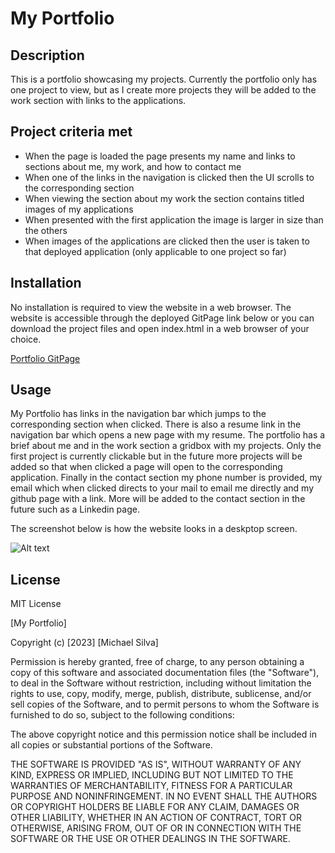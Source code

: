 # My Portfolio

## Description 

This is a portfolio showcasing my projects. Currently the portfolio only has one project to view, but as I create more projects they will be added to the work section with links to the applications.

## Project criteria met

* When the page is loaded the page presents my name and links to sections about me, my work, and how to contact me
* When one of the links in the navigation is clicked then the UI scrolls to the corresponding section
* When viewing the section about my work the section contains titled images of my applications
* When presented with the first application the image is larger in size than the others
* When images of the applications are clicked then the user is taken to that deployed application (only applicable to one project so far)

## Installation
No installation is required to view the website in a web browser. The website is accessible through the deployed GitPage link below or you can download the project files and open index.html in a web browser of your choice.

[Portfolio GitPage ](https://mjsilva99.github.io/portfolio/)


## Usage
My Portfolio has links in the navigation bar which jumps to the corresponding section when clicked. There is also a resume link in the navigation bar which opens a new page with my resume. The portfolio has a brief about me and in the work section a gridbox with my projects. Only the first project is currently clickable but in the future more projects will be added so that when clicked a page will open to the corresponding application. Finally in the contact section my phone number is provided, my email which when clicked directs to your mail to email me directly and my github page with a link. More will be added to the contact section in the future such as a Linkedin page.

The screenshot below is how the website looks in a deskptop screen.

![Alt text](/assets/images/Screenshot.png)

## License

MIT License

[My Portfolio]

Copyright (c) [2023] [Michael Silva]

Permission is hereby granted, free of charge, to any person obtaining a copy
of this software and associated documentation files (the "Software"), to deal
in the Software without restriction, including without limitation the rights
to use, copy, modify, merge, publish, distribute, sublicense, and/or sell
copies of the Software, and to permit persons to whom the Software is
furnished to do so, subject to the following conditions:

The above copyright notice and this permission notice shall be included in all
copies or substantial portions of the Software.

THE SOFTWARE IS PROVIDED "AS IS", WITHOUT WARRANTY OF ANY KIND, EXPRESS OR
IMPLIED, INCLUDING BUT NOT LIMITED TO THE WARRANTIES OF MERCHANTABILITY,
FITNESS FOR A PARTICULAR PURPOSE AND NONINFRINGEMENT. IN NO EVENT SHALL THE
AUTHORS OR COPYRIGHT HOLDERS BE LIABLE FOR ANY CLAIM, DAMAGES OR OTHER
LIABILITY, WHETHER IN AN ACTION OF CONTRACT, TORT OR OTHERWISE, ARISING FROM,
OUT OF OR IN CONNECTION WITH THE SOFTWARE OR THE USE OR OTHER DEALINGS IN THE
SOFTWARE.


